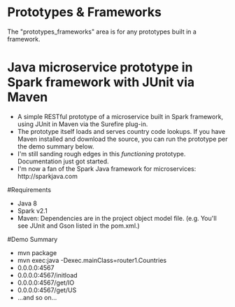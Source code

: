 # Prototypes & Frameworks
The "prototypes_frameworks" area is for any prototypes built in a framework.

# Java microservice prototype in Spark framework with JUnit via Maven
<ul>
<li>A simple RESTful prototype of a microservice built in Spark framework, using JUnit in Maven via the Surefire plug-in.
<li>The prototype itself loads and serves country code lookups.  If you have Maven installed and download the source, you can run the prototype per the demo summary below.
<li>I'm still sanding rough edges in this <i>functioning</i> prototype.   Documentation just got started.
<li>I'm now a fan of the Spark Java framework for microservices:  http://sparkjava.com
</ul>

#Requirements
<ul>
<li>Java 8
<li>Spark v2.1
<li>Maven:  Dependencies are in the project object model file.   (e.g. You'll see JUnit and Gson listed in the pom.xml.)
</ul>

#Demo Summary
<ul>
<li>mvn package
<li>mvn exec:java -Dexec.mainClass=router1.Countries
<li>0.0.0.0:4567
<li>0.0.0.0:4567/initload
<li>0.0.0.0:4567/get/IO
<li>0.0.0.0:4567/get/US
<li>...and so on...
</ul>
